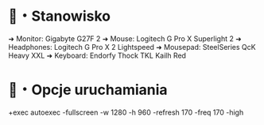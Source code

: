 # 🚀・Stanowisko
➜ Monitor: Gigabyte G27F 2
➜ Mouse: Logitech G Pro X Superlight 2
➜ Headphones: Logitech G Pro X 2 Lightspeed
➜ Mousepad: SteelSeries QcK Heavy XXL
➜ Keyboard: Endorfy Thock TKL Kailh Red

# 🚀・Opcje uruchamiania
+exec autoexec -fullscreen -w 1280 -h 960 -refresh 170 -freq 170 -high
